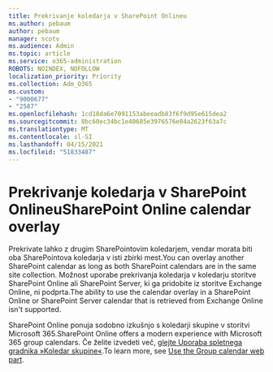 ```yaml
---
title: Prekrivanje koledarja v SharePoint Onlineu
ms.author: pebaum
author: pebaum
manager: scotv
ms.audience: Admin
ms.topic: article
ms.service: o365-administration
ROBOTS: NOINDEX, NOFOLLOW
localization_priority: Priority
ms.collection: Adm_O365
ms.custom:
- "9000677"
- "2587"
ms.openlocfilehash: 1cd18da6e7091153abeeadb83f6f9d95e615dea2
ms.sourcegitcommit: 8bc60ec34bc1e40685e3976576e04a2623f63a7c
ms.translationtype: MT
ms.contentlocale: sl-SI
ms.lasthandoff: 04/15/2021
ms.locfileid: "51833487"
---
```

# <a name="sharepoint-online-calendar-overlay"></a><span data-ttu-id="cb36e-102">Prekrivanje koledarja v SharePoint Onlineu</span><span class="sxs-lookup"><span data-stu-id="cb36e-102">SharePoint Online calendar overlay</span></span>

<span data-ttu-id="cb36e-103">Prekrivate lahko z drugim SharePointovim koledarjem, vendar morata biti oba SharePointova koledarja v isti zbirki mest.</span><span class="sxs-lookup"><span data-stu-id="cb36e-103">You can overlay another SharePoint calendar as long as both SharePoint calendars are in the same site collection.</span></span> <span data-ttu-id="cb36e-104">Možnost uporabe prekrivanja koledarja v koledarju storitve SharePoint Online ali SharePoint Server, ki ga pridobite iz storitve Exchange Online, ni podprta.</span><span class="sxs-lookup"><span data-stu-id="cb36e-104">The ability to use the calendar overlay in a SharePoint Online or SharePoint Server calendar that is retrieved from Exchange Online isn't supported.</span></span>

<span data-ttu-id="cb36e-105">SharePoint Online ponuja sodobno izkušnjo s koledarji skupine v storitvi Microsoft 365.</span><span class="sxs-lookup"><span data-stu-id="cb36e-105">SharePoint Online offers a modern experience with Microsoft 365 group calendars.</span></span> <span data-ttu-id="cb36e-106">Če želite izvedeti več, [glejte Uporaba spletnega gradnika »Koledar skupine«](https://support.microsoft.com/en-us/office/use-the-group-calendar-web-part-eaf3c04d-5699-48cb-8b5e-3caa887d51ce).</span><span class="sxs-lookup"><span data-stu-id="cb36e-106">To learn more, see [Use the Group calendar web part](https://support.microsoft.com/en-us/office/use-the-group-calendar-web-part-eaf3c04d-5699-48cb-8b5e-3caa887d51ce).</span></span>

